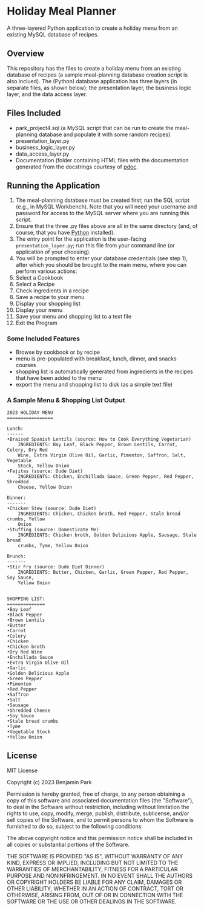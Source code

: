 # Holiday Meal Planner
A three-layered Python application to create a holiday menu from an existing MySQL database of recipes.

## Overview
This repository has the files to create a holiday menu from an existing database of recipes (a sample meal-planning database creation script is also inclued). The (Python) database application has three layers (in separate files, as shown below): the presentation layer, the business logic layer, and the data access layer.

## Files Included
- park_project4.sql (a MySQL script that can be run to create the meal-planning database and populate it with some random recipes)
- presentation_layer.py
- business_logic_layer.py
- data_access_layer.py
- Documentation (folder containing HTML files with the documentation generated from the docstrings courtesy of [pdoc](https://pdoc3.github.io/pdoc/).

## Running the Application
1. The meal-planning database must be created first; run the SQL script (e.g., in MySQL Workbench). Note that you will need your username and password for access to the MySQL server where you are running this script.
2. Ensure that the three .py files above are all in the same directory (and, of course, that you have [Python](https://www.python.org) installed).
3. The entry point for the application is the user-facing `presentation_layer.py`; run this file from your command line (or application of your choosing).
4. You will be prompted to enter your database credentials (see step 1), after which you should be brought to the main menu, where you can perform various actions:
  1. Select a Cookbook
  2. Select a Recipe
  3. Check ingredients in a recipe
  4. Save a recipe to your menu
  5. Display your shopping list
  6. Display your menu
  7. Save your menu and shopping list to a text file
  8. Exit the Program

### Some Included Features
- Browse by cookbook or by recipe
- menu is pre-populated with breakfast, lunch, dinner, and snacks courses
- shopping list is automatically generated from ingredients in the recipes that have been added to the menu
- export the menu and shopping list to disk (as a simple text file)

### A Sample Menu & Shopping List Output
```
2023 HOLIDAY MENU
=================

Lunch:
------
•Braised Spanish Lentils (source: How to Cook Everything Vegetarian)
	INGREDIENTS: Bay Leaf, Black Pepper, Brown Lentils, Carrot, Celery, Dry Red
	Wine, Extra Virgin Olive Oil, Garlic, Pimenton, Saffron, Salt, Vegetable
	Stock, Yellow Onion
•Fajitas (source: Dude Diet)
	INGREDIENTS: Chicken, Enchillada Sauce, Green Pepper, Red Pepper, Shredded
	Cheese, Yellow Onion

Dinner:
-------
•Chicken Stew (source: Dude Diet)
	INGREDIENTS: Chicken, Chicken broth, Red Pepper, Stale bread crumbs, Yellow
	Onion
•Stuffing (source: Domesticate Me)
	INGREDIENTS: Chicken broth, Golden Delicious Apple, Sausage, Stale bread
	crumbs, Tyme, Yellow Onion

Brunch:
-------
•Stir Fry (source: Dude Diet Dinner)
	INGREDIENTS: Butter, Chicken, Garlic, Green Pepper, Red Pepper, Soy Sauce,
	Yellow Onion


SHOPPING LIST:
==============
•Bay Leaf
•Black Pepper
•Brown Lentils
•Butter
•Carrot
•Celery
•Chicken
•Chicken broth
•Dry Red Wine
•Enchillada Sauce
•Extra Virgin Olive Oil
•Garlic
•Golden Delicious Apple
•Green Pepper
•Pimenton
•Red Pepper
•Saffron
•Salt
•Sausage
•Shredded Cheese
•Soy Sauce
•Stale bread crumbs
•Tyme
•Vegetable Stock
•Yellow Onion
```

## License
MIT License

Copyright (c) 2023 Benjamin Park

Permission is hereby granted, free of charge, to any person obtaining a copy
of this software and associated documentation files (the "Software"), to deal
in the Software without restriction, including without limitation the rights
to use, copy, modify, merge, publish, distribute, sublicense, and/or sell
copies of the Software, and to permit persons to whom the Software is
furnished to do so, subject to the following conditions:

The above copyright notice and this permission notice shall be included in all
copies or substantial portions of the Software.

THE SOFTWARE IS PROVIDED "AS IS", WITHOUT WARRANTY OF ANY KIND, EXPRESS OR
IMPLIED, INCLUDING BUT NOT LIMITED TO THE WARRANTIES OF MERCHANTABILITY,
FITNESS FOR A PARTICULAR PURPOSE AND NONINFRINGEMENT. IN NO EVENT SHALL THE
AUTHORS OR COPYRIGHT HOLDERS BE LIABLE FOR ANY CLAIM, DAMAGES OR OTHER
LIABILITY, WHETHER IN AN ACTION OF CONTRACT, TORT OR OTHERWISE, ARISING FROM,
OUT OF OR IN CONNECTION WITH THE SOFTWARE OR THE USE OR OTHER DEALINGS IN THE
SOFTWARE.
